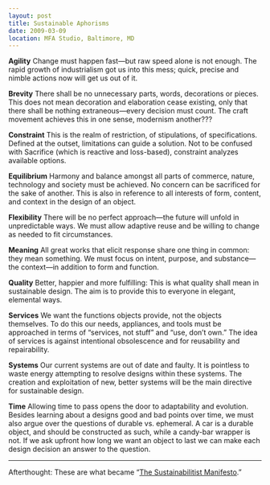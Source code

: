```yaml
---
layout: post
title: Sustainable Aphorisms
date: 2009-03-09
location: MFA Studio, Baltimore, MD
---
```


**Agility**
Change must happen fast—but raw speed alone is not enough. The rapid growth of industrialism got us into this mess; quick, precise and nimble actions now will get us out of it.

**Brevity**
There shall be no unnecessary parts, words, decorations or pieces. This does not mean decoration and elaboration cease existing, only that there shall be nothing extraneous—every decision must count. The craft movement achieves this in one sense, modernism another???

**Constraint**
This is the realm of restriction, of stipulations, of specifications. Defined at the outset, limitations can guide a solution. Not to be confused with Sacrifice (which is reactive and loss-based), constraint analyzes available options.

**Equilibrium**
Harmony and balance amongst all parts of commerce, nature, technology and society must be achieved. No concern can be sacrificed for the sake of another. This is also in reference to all interests of form, content, and context in the design of an object.

**Flexibility**
There will be no perfect approach—the future will unfold in unpredictable ways. We must allow adaptive reuse and be willing to change as needed to fit circumstances.

**Meaning**
All great works that elicit response share one thing in common: they mean something. We must focus on intent, purpose, and substance—the context—in addition to form and function.

**Quality**
Better, happier and more fulfilling: This is what quality shall mean in sustainable design. The aim is to provide this to everyone in elegant, elemental ways.

**Services**
We want the functions objects provide, not the objects themselves. To do this our needs, appliances, and tools must be approached in terms of “services, not stuff” and “use, don’t own.” The idea of services is against intentional obsolescence and for reusability and repairability.

**Systems**
Our current systems are out of date and faulty. It is pointless to waste energy attempting to resolve designs within these systems. The creation and exploitation of new, better systems will be the main directive for sustainable design.

**Time**
Allowing time to pass opens the door to adaptability and evolution. Besides learning about a designs good and bad points over time, we must also argue over the questions of durable vs. ephemeral. A car is a durable object, and should be constructed as such, while a candy-bar wrapper is not. If we ask upfront how long we want an object to last we can make each design decision an answer to the question.

---
Afterthought:
These are what became “[The Sustainabilitist Manifesto](http://www.ookb.co/2009/04/08/sustainabilitist-principles-a-manifesto.html).”